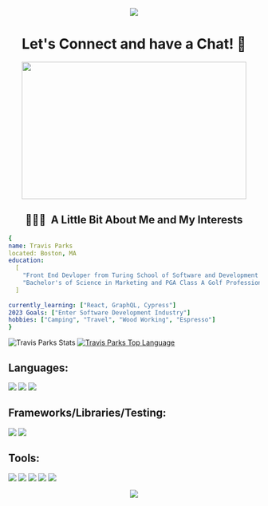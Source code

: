   <p align="center">
  <img src="https://capsule-render.vercel.app/api?type=waving&color=gradient&text=Hello!&height=100&section=header"/>
</p>

<h1 align="center">
  Let's Connect and have a Chat! 💬
</h1>

<p align="center">
  <img width="450px" height="275px"src= "https://media2.giphy.com/media/AIGF7ljcNKZI4/200w.webp?cid=ecf05e470mulre0ipsjatj4anax6uehl35pt43ru9zjlrd4d&rid=200w.webp&ct=g">
</p>

<h2 align="center"> 👨🏻‍💻 &nbsp;A Little Bit About Me and My Interests</h2>

```yaml
{
name: Travis Parks
located: Boston, MA
education:
  [
    "Front End Devloper from Turing School of Software and Development ",
    "Bachelor's of Science in Marketing and PGA Class A Golf Professional ",
  ]
 
currently_learning: ["React, GraphQL, Cypress"]
2023 Goals: ["Enter Software Development Industry"]
hobbies: ["Camping", "Travel", "Wood Working", "Espresso"]
}
```
  

![Travis Parks Stats](https://github-readme-stats.vercel.app/api?username=LeftyLincoln&show_icons=true&theme=dark)
[![Travis Parks Top Language](https://github-readme-stats.vercel.app/api/top-langs/?username=LeftyLincoln&layout=compact)](https://github.com/LeftyLincoln/github-readme-stats)

## Languages:
<p>
  <img src="https://img.shields.io/badge/JavaScript-F7DF1E?style=for-the-badge&logo=javascript&logoColor=black"/>
  <img src="https://img.shields.io/badge/HTML5-E34F26?style=for-the-badge&logo=html5&logoColor=white" />
  <img src="https://img.shields.io/badge/CSS3-1572B6?style=for-the-badge&logo=css3&logoColor=white" />
</p>

## Frameworks/Libraries/Testing:
<p>
  <img src="https://img.shields.io/badge/Mocha-8D6748?style=for-the-badge&logo=Mocha&logoColor=white"/>
  <img src="https://img.shields.io/badge/Chai-A30701?style=for-the-badge&logo=chai&logoColor=white"/>
</p>

## Tools:
<p>
  <img src="https://img.shields.io/badge/github-181717.svg?style=for-the-badge&logo=github&logoColor=white" />
  <img src="https://img.shields.io/badge/git-F05032.svg?style=for-the-badge&logo=git&logoColor=white"/>
  <img src="https://img.shields.io/badge/npm-CB3837?style=for-the-badge&logo=npm&logoColor=white"/>
  <img src="https://img.shields.io/badge/VS_Code-007ACC?style=for-the-badge&logo=visual%20studio%20code&logoColor=white"/>
  <img src="https://img.shields.io/badge/Slack-4A154B.svg?&style=for-the-badge&logo=slack&logoColor=white"/>
</p>

<p align="center">
  <img src="https://capsule-render.vercel.app/api?type=wave&color=gradient&text=Goodbye!!&height=100&section=footer"/>
</p>
